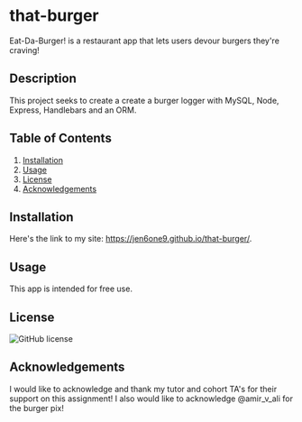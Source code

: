 # that-burger
Eat-Da-Burger! is a restaurant app that lets users devour burgers they're craving!

 
## Description
This project seeks to create a create a burger logger with MySQL, Node, Express, Handlebars and an ORM.


## Table of Contents
1. [Installation](#installation)
2. [Usage](#usage)
3. [License](#license)
4. [Acknowledgements](#acknowledgements)


## Installation
Here's the link to my site:  https://jen6one9.github.io/that-burger/.


##  Usage
This app is intended for free use.

##  License
![GitHub license](https://img.shields.io/badge/license-MIT-blue.svg)


##  Acknowledgements 
I would like to acknowledge and thank my tutor and cohort TA's for their support on this assignment! I also would like to acknowledge @amir_v_ali for the burger pix! 

 

